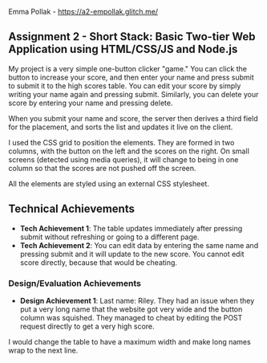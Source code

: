 Emma Pollak - https://a2-empollak.glitch.me/

## Assignment 2 - Short Stack: Basic Two-tier Web Application using HTML/CSS/JS and Node.js  
My project is a very simple one-button clicker "game." You can click the button to increase your score, and then enter your name and press submit to submit it to the high scores table.
You can edit your score by simply writing your name again and pressing submit.
Similarly, you can delete your score by entering your name and pressing delete.

When you submit your name and score, the server then derives a third field for the placement, and sorts the list and updates it live on the client. 

I used the CSS grid to position the elements. They are formed in two columns, with the button on the left and the scores on the right.
On small screens (detected using media queries), it will change to being in one column so that the scores are not pushed off the screen.

All the elements are styled using an external CSS stylesheet. 

## Technical Achievements
- **Tech Achievement 1**: The table updates immediately after pressing submit without refreshing or going to a different page.
- **Tech Achievement 2**: You can edit data by entering the same name and pressing submit and it will update to the new score. You cannot edit score directly, because that would be cheating.

### Design/Evaluation Achievements
- **Design Achievement 1**: Last name: Riley.
They had an issue when they put a very long name that the website got very wide and the button column was squished.
They managed to cheat by editing the POST request directly to get a very high score.

I would change the table to have a maximum width and make long names wrap to the next line. 
